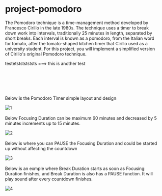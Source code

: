# project-pomodoro


The Pomodoro technique is a time-management method developed by Francesco Cirillo in the late 1980s. The technique uses a timer to break down work into intervals, traditionally 25 minutes in length, separated by short breaks. Each interval is known as a pomodoro, from the Italian word for tomato, after the tomato-shaped kitchen timer that Cirillo used as a university student. For this project, you will implement a simplified version of Cirillo's original Pomodoro technique.

testetstststststs ===> this is another test

<br/>
<br/>
<br/>
<br/>

Below is the Pomodoro Timer simple layout and design

![1](https://user-images.githubusercontent.com/2255448/117388193-e76b2280-aeaf-11eb-8f6d-50a9536919fc.png)
<br/>
<br/>
Below Focusing Duration can be maximum 60 minutes and decreased by 5 minutes increments up to 15 minutes.

![2](https://user-images.githubusercontent.com/2255448/117388755-e686c080-aeb0-11eb-912f-f791521c8435.png)
<br/>
<br/>
Below is where you can PAUSE the Focusing Duration and could be started up without affecting the countdown

![3](https://user-images.githubusercontent.com/2255448/117389008-4c734800-aeb1-11eb-82e1-82b2969ce450.png)
<br/>
<br/>
Below is an exmple where Break Duration starts as soon as Focusing Duration finishes, and Break Duration is also has a PAUSE  function. It will play sound after every countdown finishes.

![4](https://user-images.githubusercontent.com/2255448/117389236-aa079480-aeb1-11eb-971e-78bf62300749.png)
<br/>
